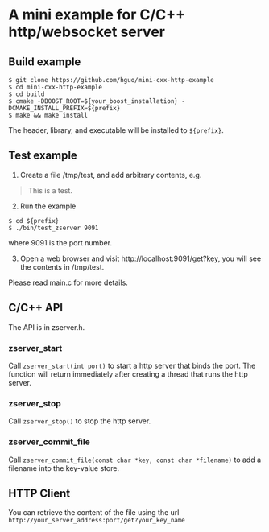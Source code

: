 # A mini example for C/C++ http/websocket server

## Build example

```
$ git clone https://github.com/hguo/mini-cxx-http-example
$ cd mini-cxx-http-example
$ cd build
$ cmake -DBOOST_ROOT=${your_boost_installation} -DCMAKE_INSTALL_PREFIX=${prefix}
$ make && make install
```

The header, library, and executable will be installed to `${prefix}`. 

## Test example

1. Create a file /tmp/test, and add arbitrary contents, e.g. 

> This is a test.

2. Run the example

```
$ cd ${prefix}
$ ./bin/test_zserver 9091
```

where 9091 is the port number.

3. Open a web browser and visit http://localhost:9091/get?key, you will see the contents in /tmp/test.

Please read main.c for more details.

## C/C++ API

The API is in zserver.h.  

### zserver_start

Call `zserver_start(int port)` to start a http server that binds the port.  The function will return immediately after creating a thread that runs the http server.  

### zserver_stop

Call `zserver_stop()` to stop the http server.

### zserver_commit_file

Call `zserver_commit_file(const char *key, const char *filename)` to add a filename into the key-value store.  

## HTTP Client

You can retrieve the content of the file using the url `http://your_server_address:port/get?your_key_name`